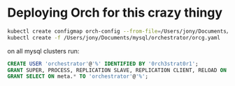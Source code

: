 
# Deploying Orch for this crazy thingy



```sh
kubectl create configmap orch-config --from-file=/Users/jony/Documents/mysql/orchestrator/orchestrator.conf.json -n mysql-broker
kubectl create -f /Users/jony/Documents/mysql/orchestrator/orcg.yaml
```

on all mysql clusters run:
```sql
CREATE USER 'orchestrator'@'%' IDENTIFIED BY '0rch3strat0r1';
GRANT SUPER, PROCESS, REPLICATION SLAVE, REPLICATION CLIENT, RELOAD ON *.* TO 'orchestrator'@'%';
GRANT SELECT ON meta.* TO 'orchestrator'@'%';
```